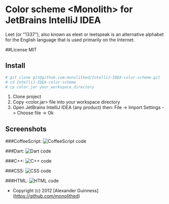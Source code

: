 # Color scheme \<Monolith\> for JetBrains IntelliJ IDEA

Leet (or "1337"), also known as eleet or leetspeak is an alternative alphabet for the English language that is used primarily on the Internet.

##License
    MIT


## Install

```bash
# git clone git@github.com:monolithed/IntelliJ-IDEA-color-scheme.git
# cd IntelliJ-IDEA-color-scheme
# cp color.jar your_workspace_directory
```

1. Clone project
2. Copy \<color.jar\> file into your workspace directory
3. Open JetBrains IntelliJ IDEA (any product) then: File -> Import Settings -> Choose file -> Ok


## Screenshots

###CoffeeScript:
![CoffeeScript code](/img.jpg "CoffeeScript code")

###Dart:
![Dart code](/img.jpg "Dart code")

###C++:
![C++ code](/img.jpg "C++ code")

###CSS:
![CSS code](/img.jpg "CSS code")

###HTML:
![HTML code](/img.jpg "HTML code")

* Copyright (c) 2012 [Alexander Guinness] (https://github.com/monolithed)
